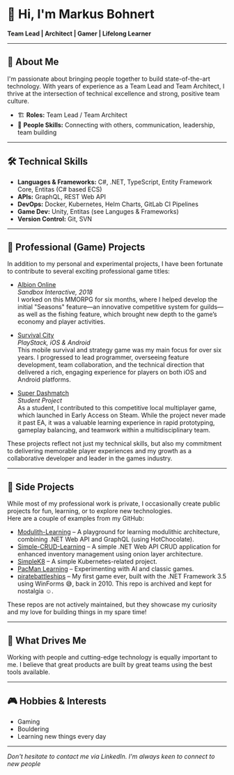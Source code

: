 # 👋 Hi, I'm Markus Bohnert

**Team Lead | Architect | Gamer | Lifelong Learner**

---

## 🚀 About Me

I'm passionate about bringing people together to build state-of-the-art technology. With years of experience as a Team Lead and Team Architect, I thrive at the intersection of technical excellence and strong, positive team culture.

- 🏗️ **Roles:** Team Lead / Team Architect  
- 💬 **People Skills:** Connecting with others, communication, leadership, team building

---

## 🛠️ Technical Skills

- **Languages & Frameworks:** C#, .NET, TypeScript, Entity Framework Core, Entitas (C# based ECS)
- **APIs:** GraphQL, REST Web API
- **DevOps:** Docker, Kubernetes, Helm Charts, GitLab CI Pipelines
- **Game Dev:** Unity, Entitas (see Languges & Frameworks)
- **Version Control:** Git, SVN

---

## 💼 Professional (Game) Projects

In addition to my personal and experimental projects, I have been fortunate to contribute to several exciting professional game titles:

- [Albion Online](https://albiononline.com/home)  
  *Sandbox Interactive, 2018*  
  I worked on this MMORPG for six months, where I helped develop the initial "Seasons" feature—an innovative competitive system for guilds—as well as the fishing feature, which brought new depth to the game’s economy and player activities.

- [Survival City](https://play.google.com/store/apps/details?id=com.playstack.survivalcity)  
  *PlayStack, iOS & Android*  
  This mobile survival and strategy game was my main focus for over six years. I progressed to lead programmer, overseeing feature development, team collaboration, and the technical direction that delivered a rich, engaging experience for players on both iOS and Android platforms.

- [Super Dashmatch](https://store.steampowered.com/app/750420/Super_Dashmatch/)  
  *Student Project*  
  As a student, I contributed to this competitive local multiplayer game, which launched in Early Access on Steam. While the project never made it past EA, it was a valuable learning experience in rapid prototyping, gameplay balancing, and teamwork within a multidisciplinary team.

These projects reflect not just my technical skills, but also my commitment to delivering memorable player experiences and my growth as a collaborative developer and leader in the games industry.

---

## 🌟 Side Projects

While most of my professional work is private, I occasionally create public projects for fun, learning, or to explore new technologies.  
Here are a couple of examples from my GitHub:

- [Modulith-Learning](https://github.com/ChaosHelme/Modulith-Learning) – A playground for learning modulithic architecture, combining .NET Web API and GraphQL (using HotChocolate).
- [Simple-CRUD-Learning](https://github.com/ChaosHelme/Simple-CRUD-Learning) – A simple .NET Web API CRUD application for enhanced inventory management using onion layer architecture.
- [SimpleK8](https://github.com/ChaosHelme/Simple-K8) – A simple Kubernetes-related project.
- [PacMan Learning](https://github.com/ChaosHelme/PacMan-Learning) – Experimenting with AI and classic games.
- [piratebattleships](https://github.com/ChaosHelme/piratebattleships) – My first game ever, built with the .NET Framework 3.5 using WinForms 😅, back in 2010. This repo is archived and kept for nostalgia ☺️.

These repos are not actively maintained, but they showcase my curiosity and my love for building things in my spare time!

---

## 🌱 What Drives Me

Working with people and cutting-edge technology is equally important to me. I believe that great products are built by great teams using the best tools available.

---

## 🎮 Hobbies & Interests

- Gaming  
- Bouldering  
- Learning new things every day  

---

*Don't hesitate to contact me via LinkedIn. I'm always keen to connect to new people*
